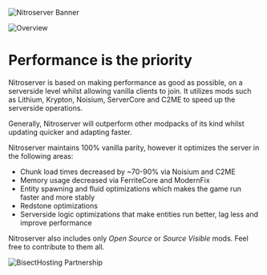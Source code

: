 ![Nitroserver Banner](https://cdn.modrinth.com/data/cached_images/79ccce2d8677d49cbf291096a29bdc8275c72537.webp)

![Overview](https://cdn.modrinth.com/data/cached_images/7ee1babb6f3be2ea0696d48ddf6e9683270d3bbf.webp)
# Performance is the priority

Nitroserver is based on making performance as good as possible, on a serverside level whilst allowing vanilla clients to join. It utilizes mods such as Lithium, Krypton, Noisium, ServerCore and C2ME to speed up the serverside operations.

Generally, Nitroserver will outperform other modpacks of its kind whilst updating quicker and adapting faster.

Nitroserver maintains 100% vanilla parity, however it optimizes the server in the following areas:
- Chunk load times decreased by ~70-90% via Noisium and C2ME
- Memory usage decreased via FerriteCore and ModernFix
- Entity spawning and fluid optimizations which makes the game run faster and more stably
- Redstone optimizations
- Serverside logic optimizations that make entities run better, lag less and improve performance

Nitroserver also includes only *Open Source* or *Source Visible* mods. Feel free to contribute to them all.

![BisectHosting Partnership](https://cdn.modrinth.com/data/cached_images/6fe6c0da2681cba21f11c3881744149fea6b7b97.webp)

